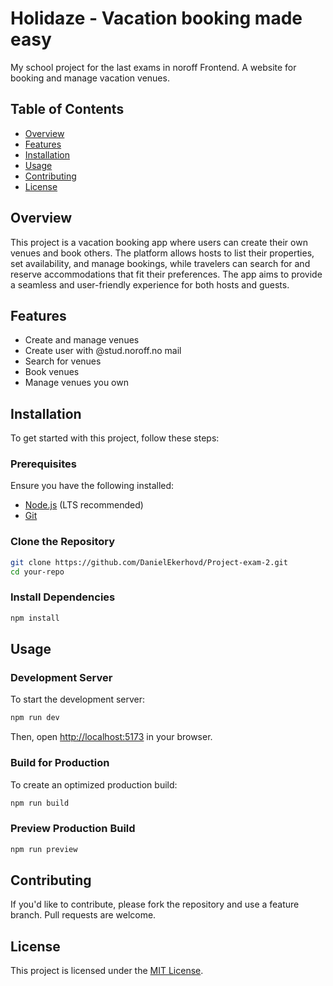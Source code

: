 # Holidaze - Vacation booking made easy 

My school project for the last exams in noroff Frontend. 
A website for booking and manage vacation venues.

## Table of Contents

- [Overview](#overview)
- [Features](#features)
- [Installation](#installation)
- [Usage](#usage)
- [Contributing](#contributing)
- [License](#license)

## Overview

This project is a vacation booking app where users can create their own venues and book others. The platform allows hosts to list their properties, set availability, and manage bookings, while travelers can search for and reserve accommodations that fit their preferences. The app aims to provide a seamless and user-friendly experience for both hosts and guests.

## Features

- Create and manage venues
- Create user with @stud.noroff.no mail
- Search for venues
- Book venues
- Manage venues you own

## Installation

To get started with this project, follow these steps:

### Prerequisites

Ensure you have the following installed:

- [Node.js](https://nodejs.org/) (LTS recommended)
- [Git](https://git-scm.com/)

### Clone the Repository

```sh
git clone https://github.com/DanielEkerhovd/Project-exam-2.git
cd your-repo
```

### Install Dependencies

```sh
npm install
```

## Usage

### Development Server

To start the development server:

```sh
npm run dev
```

Then, open [http://localhost:5173](http://localhost:1000) in your browser.

### Build for Production

To create an optimized production build:

```sh
npm run build
```

### Preview Production Build

```sh
npm run preview
```

## Contributing

If you'd like to contribute, please fork the repository and use a feature branch. Pull requests are welcome.

## License

This project is licensed under the [MIT License](LICENSE).

